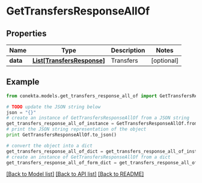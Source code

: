 # GetTransfersResponseAllOf


## Properties
Name | Type | Description | Notes
------------ | ------------- | ------------- | -------------
**data** | [**List[TransfersResponse]**](TransfersResponse.md) | Transfers | [optional] 

## Example

```python
from conekta.models.get_transfers_response_all_of import GetTransfersResponseAllOf

# TODO update the JSON string below
json = "{}"
# create an instance of GetTransfersResponseAllOf from a JSON string
get_transfers_response_all_of_instance = GetTransfersResponseAllOf.from_json(json)
# print the JSON string representation of the object
print GetTransfersResponseAllOf.to_json()

# convert the object into a dict
get_transfers_response_all_of_dict = get_transfers_response_all_of_instance.to_dict()
# create an instance of GetTransfersResponseAllOf from a dict
get_transfers_response_all_of_form_dict = get_transfers_response_all_of.from_dict(get_transfers_response_all_of_dict)
```
[[Back to Model list]](../README.md#documentation-for-models) [[Back to API list]](../README.md#documentation-for-api-endpoints) [[Back to README]](../README.md)


